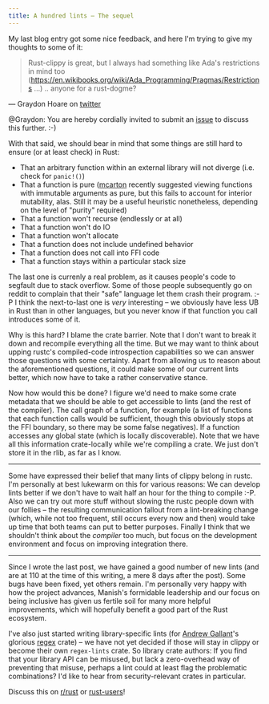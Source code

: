```yaml
---
title: A hundred lints – The sequel
---
```


My last blog entry got some nice feedback, and here I'm trying to give
my thoughts to some of it:

> Rust-clippy is great, but I always had something like Ada's
restrictions in mind too
(https://en.wikibooks.org/wiki/Ada_Programming/Pragmas/Restrictions …)
.. anyone for a rust-dogme?

— Graydon Hoare on
[twitter](https://twitter.com/graydon_pub/status/695048766622011392)

@Graydon: You are hereby cordially invited to submit an
[issue](https://github.com/Manishearth/rust-clippy/issues/new) to
discuss this further. :-)

With that said, we should bear in mind that some things are still hard
to ensure (or at least check) in Rust:

* That an arbitrary function within an external library will not diverge (i.e.
check for `panic!()`)
* That a function is pure ([mcarton](https://github.com/mcarton) recently
suggested viewing functions with immutable arguments as pure, but this fails
to account for interior mutability, alas. Still it may be a useful heuristic
nonetheless, depending on the level of "purity" required)
* That a function won't recurse (endlessly or at all)
* That a function won't do IO
* That a function won't allocate
* That a function does not include undefined behavior
* That a function does not call into FFI code
* That a function stays within a particular stack size

The last one is currenly a real problem, as it causes people's code to
segfault due to stack overflow. Some of those people subsequently go on
reddit to complain that their "safe" language let them crash their
program. :-P I think the next-to-last one is *very* interesting – we
obviously have less UB in Rust than in other languages, but you never
know if that function you call introduces some of it.

Why is this hard? I blame the crate barrier. Note that I don't want to
break it down and recompile everything all the time. But we may want to
think about upping rustc's compiled-code introspection capabilities so
we can answer those questions with some certainty. Apart from allowing
us to reason about the aforementioned questions, it could make some of
our current lints better, which now have to take a rather conservative
stance.

Now how would this be done? I figure we'd need to make some crate
metadata that we should be able to get accessible to lints (and the
rest of the compiler). The call graph of a function, for example (a
list of functions that each function calls would be sufficient, though
this obviously stops at the FFI boundary, so there may be some false
negatives). If a function accesses any global state (which is locally
discoverable). Note that we have all this information crate-locally
while we're compiling a crate. We just don't store it in the rlib, as
far as I know.

----

Some have expressed their belief that many lints of clippy belong in
rustc. I'm personally at best lukewarm on this for various reasons: We
can develop lints better if we don't have to wait half an hour for the
thing to compile :-P. Also we can try out more stuff without slowing
the rustc people down with our follies – the resulting communication
fallout from a lint-breaking change (which, while not too frequent,
still occurs every now and then) would take up time that both teams can
put to better purposes. Finally I think that we shouldn't think about
the *compiler* too much, but focus on the development environment and
focus on improving integration there.

----

Since I wrote the last post, we have gained a good number of new lints
(and are at 110 at the time of this writing, a mere 8 days after the post).
Some bugs have been fixed, yet others remain. I'm personally very happy
with how the project advances, Manish's formidable leadership and our
focus on being inclusive has given us fertile soil for many more
helpful improvements, which will hopefully benefit a good part of the
Rust ecosystem.

I've also just started writing library-specific lints (for [Andrew
Gallant](https://github.com/BurntSushi)'s glorious
[regex](https://crates.io/crates/regex) crate) – we have not yet
decided if those will stay in clippy or become their own `regex-lints`
crate. So library crate authors: If you find that your library API can
be misused, but lack a zero-overhead way of preventing that misuse,
perhaps a lint could at least flag the problematic combinations? I'd
like to hear from security-relevant crates in particular.

Discuss this on [r/rust](https://reddit.com/r/rust) or
[rust-users](https://users.rust-lang.org)!
